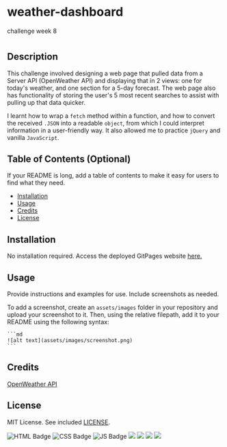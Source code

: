 # weather-dashboard
challenge week 8


# <Weather Dashboard>

## Description

This challenge involved designing a web page that pulled data from a Server API (OpenWeather API) and displaying that in 2 views: one for today's weather, and one section for a 5-day forecast. The web page also has functionality of storing the user's 5 most recent searches to assist with pulling up that data quicker.

I learnt how to wrap a `fetch` method within a function, and how to convert the received `.JSON` into a readable `object`, from which I could interpret information in a user-friendly way. It also allowed me to practice `jQuery` and vanilla `JavaScript`.

## Table of Contents (Optional)

If your README is long, add a table of contents to make it easy for users to find what they need.

- [Installation](#installation)
- [Usage](#usage)
- [Credits](#credits)
- [License](#license)

## Installation

No installation required. Access the deployed GitPages website [here.](https://jg2002-j.github.io/weather-dashboard/)

## Usage

Provide instructions and examples for use. Include screenshots as needed.

To add a screenshot, create an `assets/images` folder in your repository and upload your screenshot to it. Then, using the relative filepath, add it to your README using the following syntax:

    ```md
    ![alt text](assets/images/screenshot.png)
    ```

## Credits

[OpenWeather API](https://openweathermap.org/)

## License

MIT License. See included [LICENSE](https://github.com/jg2002-j/weather-dashboard/blob/main/LICENSE).


![HTML Badge](https://img.shields.io/badge/HTML-white?logo=html5&logoColor=%23E34F26")
            ![CSS Badge](https://img.shields.io/badge/CSS-white?logo=CSS3&logoColor=%231572B6)
            ![JS Badge](https://img.shields.io/badge/JavaScript-white?logo=javascript&logoColor=%23F7DF1E)
            ![](https://img.shields.io/badge/Bootstrap-white?logo=bootstrap&logoColor=%237952B3)
            ![](https://img.shields.io/badge/jQuery-white?logo=jquery&logoColor=%230769AD)
            ![](https://img.shields.io/badge/Git-white?logo=git&logoColor=%23F05032)
            ![](https://img.shields.io/badge/GitHub-white?logo=github&logoColor=%23181717)